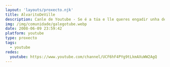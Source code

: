 ```yaml
---
layout: 'layouts/proxecto.njk'
title: AlvaritoDeVille
description: Canle de Youtube - Se é a túa e lle queres engadir unha descripción e etiquetas, ponte en contacto con nós.
img: /img/comunidade/galegotube.webp
date: 2008-06-09 23:59:42
platform: youtube
type: proxecto
tags:
  - youtube
redes:
  youtube: https://www.youtube.com/channel/UCF6hF4PYg9tLkmAXuWW2AgQ
---
```


